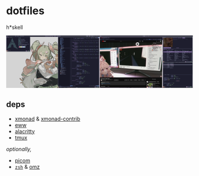 # dotfiles

h*skell

![](20231219_044939.png)

## deps

- [xmonad](https://github.com/xmonad/xmonad) & [xmonad-contrib](https://github.com/xmonad/xmonad-contrib)
- [eww](https://github.com/elkowar/eww)
- [alacritty](https://github.com/alacritty/alacritty)
- [tmux](https://github.com/tmux/tmux)

_optionally,_

- [picom](https://github.com/yshui/picom)
- [`zsh`](https://www.zsh.org/) & [omz](https://github.com/ohmyzsh/ohmyzsh)
